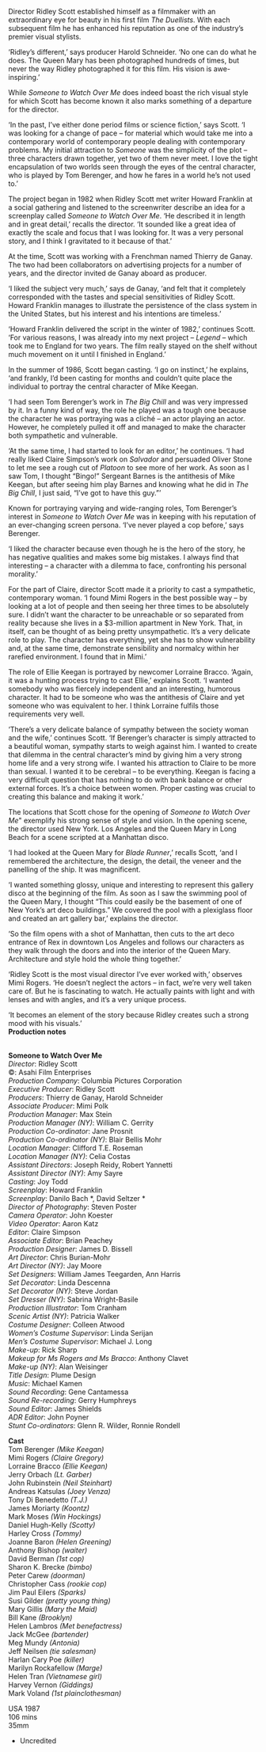 
Director Ridley Scott established himself as a filmmaker with an extraordinary eye for beauty in his first film _The Duellists_. With each subsequent film he has enhanced his reputation as one of the industry’s premier visual stylists.

‘Ridley’s different,’ says producer Harold Schneider. ‘No one can do what he does. The Queen Mary has been photographed hundreds of times, but never the way Ridley photographed it for this film. His vision is awe-inspiring.’

While _Someone to Watch Over Me_ does indeed boast the rich visual style for which Scott has become known it also marks something of a departure for the director.

‘In the past, I’ve either done period films or science fiction,’ says Scott. ‘I was looking for a change of pace – for material which would take me into a contemporary world of contemporary people dealing with contemporary problems. My initial attraction to _Someone_ was the simplicity of the plot – three characters drawn together, yet two of them never meet. I love the tight encapsulation of two worlds seen through the eyes of the central character, who is played by Tom Berenger, and how he fares in a world he’s not used to.’

The project began in 1982 when Ridley Scott met writer Howard Franklin at a social gathering and listened to the screenwriter describe an idea for a screenplay called _Someone to Watch Over Me_. ‘He described it in length and in great detail,’ recalls the director. ‘It sounded like a great idea of exactly the scale and focus that I was looking for. It was a very personal story, and I think I gravitated to it because of that.’

At the time, Scott was working with a Frenchman named Thierry de Ganay. The two had been collaborators on advertising projects for a number of years, and the director invited de Ganay aboard as producer.

‘I liked the subject very much,’ says de Ganay, ‘and felt that it completely corresponded with the tastes and special sensitivities of Ridley Scott. Howard Franklin manages to illustrate the persistence of the class system in the United States, but his interest and his intentions are timeless.’

‘Howard Franklin delivered the script in the winter of 1982,’ continues Scott. ‘For various reasons, I was already into my next project – _Legend_ – which took me to England for two years. The film really stayed on the shelf without much movement on it until I finished in England.’

In the summer of 1986, Scott began casting. ‘I go on instinct,’ he explains, ‘and frankly, I’d been casting for months and couldn’t quite place the individual to portray the central character of Mike Keegan.

‘I had seen Tom Berenger’s work in _The Big Chill_ and was very impressed by it. In a funny kind of way, the role he played was a tough one because the character he was portraying was a cliché – an actor playing an actor. However, he completely pulled it off and managed to make the character both sympathetic and vulnerable.

‘At the same time, I had started to look for an editor,’ he continues. ‘I had really liked Claire Simpson’s work on _Salvador_ and persuaded Oliver Stone to let me see a rough cut of _Platoon_ to see more of her work. As soon as I saw Tom, I thought “Bingo!” Sergeant Barnes is the antithesis of Mike Keegan, but after seeing him play Barnes and knowing what he did in _The Big Chill_, I just said, “I’ve got to have this guy.”’

Known for portraying varying and wide-ranging roles, Tom Berenger’s interest in _Someone to Watch Over Me_ was in keeping with his reputation of an ever-changing screen persona. ‘I’ve never played a cop before,’ says Berenger.

‘I liked the character because even though he is the hero of the story, he has negative qualities and makes some big mistakes. I always find that interesting – a character with a dilemma to face, confronting his personal morality.’

For the part of Claire, director Scott made it a priority to cast a sympathetic, contemporary woman. ‘I found Mimi Rogers in the best possible way – by looking at a lot of people and then seeing her three times to be absolutely sure. I didn’t want the character to be unreachable or so separated from reality because she lives in a $3-million apartment in New York. That, in itself, can be thought of as being pretty unsympathetic. It’s a very delicate role to play. The character has everything, yet she has to show vulnerability and, at the same time, demonstrate sensibility and normalcy within her rarefied environment. I found that in Mimi.’

The role of Ellie Keegan is portrayed by newcomer Lorraine Bracco. ‘Again, it was a hunting process trying to cast Ellie,’ explains Scott. ‘I wanted somebody who was fiercely independent and an interesting, humorous character. It had to be someone who was the antithesis of Claire and yet someone who was equivalent to her. I think Lorraine fulfils those requirements very well.

‘There’s a very delicate balance of sympathy between the society woman and the wife,’ continues Scott. ‘If Berenger’s character is simply attracted to a beautiful woman, sympathy starts to weigh against him. I wanted to create that dilemma in the central character’s mind by giving him a very strong home life and a very strong wife. I wanted his attraction to Claire to be more than sexual. I wanted it to be cerebral – to be everything. Keegan is facing a very difficult question that has nothing to do with bank balance or other external forces. It’s a choice between women. Proper casting was crucial to creating this balance and making it work.’

The locations that Scott chose for the opening of _Someone to Watch Over Me_" exemplify his strong sense of style and vision. In the opening scene, the director used New York. Los Angeles and the Queen Mary in Long Beach for a scene scripted at a Manhattan disco.

‘I had looked at the Queen Mary for _Blade Runner_,’ recalls Scott, ‘and I remembered the architecture, the design, the detail, the veneer and the panelling of the ship. It was magnificent.

‘I wanted something glossy, unique and interesting to represent this gallery disco at the beginning of the film. As soon as I saw the swimming pool of the Queen Mary, I thought “This could easily be the basement of one of New York’s art deco buildings.” We covered the pool with a plexiglass floor and created an art gallery bar,’ explains the director.

‘So the film opens with a shot of Manhattan, then cuts to the art deco entrance of Rex in downtown Los Angeles and follows our characters as they walk through the doors and into the interior of the Queen Mary. Architecture and style hold the whole thing together.’

‘Ridley Scott is the most visual director I’ve ever worked with,’ observes Mimi Rogers. ‘He doesn’t neglect the actors – in fact, we’re very well taken care of. But he is fascinating to watch. He actually paints with light and with lenses and with angles, and it’s a very unique process.

‘It becomes an element of the story because Ridley creates such a strong mood with his visuals.’  
**Production notes**
<br><br>

**Someone to Watch Over Me**  
_Director_: Ridley Scott  
©: Asahi Film Enterprises  
_Production Company_:  Columbia Pictures Corporation  
_Executive Producer_: Ridley Scott  
_Producers_: Thierry de Ganay, Harold Schneider  
_Associate Producer_: Mimi Polk  
_Production Manager_: Max Stein  
_Production Manager (NY)_: William C. Gerrity  
_Production Co-ordinator_: Jane Prosnit  
_Production Co-ordinator (NY)_: Blair Bellis Mohr  
_Location Manager_: Clifford T.E. Roseman  
_Location Manager (NY)_: Celia Costas  
_Assistant Directors_: Joseph Reidy, Robert Yannetti  
_Assistant Director (NY)_: Amy Sayre  
_Casting_: Joy Todd  
_Screenplay_: Howard Franklin  
_Screenplay_: Danilo Bach *, David Seltzer *  
_Director of Photography_: Steven Poster  
_Camera Operator_: John Koester  
_Video Operator_: Aaron Katz  
_Editor_: Claire Simpson  
_Associate Editor_: Brian Peachey  
_Production Designer_: James D. Bissell  
_Art Director_: Chris Burian-Mohr  
_Art Director (NY)_: Jay Moore  
_Set Designers_: William James Teegarden,  Ann Harris  
_Set Decorator_: Linda Descenna  
_Set Decorator (NY)_: Steve Jordan  
_Set Dresser (NY)_: Sabrina Wright-Basile  
_Production Illustrator_: Tom Cranham  
_Scenic Artist (NY)_: Patricia Walker  
_Costume Designer_: Colleen Atwood  
_Women’s Costume Supervisor_: Linda Serijan  
_Men’s Costume Supervisor_: Michael J. Long  
_Make-up_: Rick Sharp  
_Makeup for Ms Rogers and Ms Bracco_:  Anthony Clavet  
_Make-up (NY)_: Alan Weisinger  
_Title Design_: Plume Design  
_Music_: Michael Kamen  
_Sound Recording_: Gene Cantamessa  
_Sound Re-recording_: Gerry Humphreys  
_Sound Editor_: James Shields  
_ADR Editor_: John Poyner  
_Stunt Co-ordinators_: Glenn R. Wilder,  Ronnie Rondell

**Cast**  
Tom Berenger _(Mike Keegan)_  
Mimi Rogers _(Claire Gregory)_  
Lorraine Bracco _(Ellie Keegan)_  
Jerry Orbach _(Lt. Garber)_  
John Rubinstein _(Neil Steinhart)_  
Andreas Katsulas _(Joey Venza)_  
Tony Di Benedetto _(T.J.)_  
James Moriarty _(Koontz)_  
Mark Moses _(Win Hockings)_  
Daniel Hugh-Kelly _(Scotty)_  
Harley Cross _(Tommy)_  
Joanne Baron _(Helen Greening)_  
Anthony Bishop _(waiter)_  
David Berman _(1st cop)_  
Sharon K. Brecke _(bimbo)_  
Peter Carew _(doorman)_  
Christopher Cass _(rookie cop)_  
Jim Paul Eilers _(Sparks)_  
Susi Gilder _(pretty young thing)_  
Mary Gillis _(Mary the Maid)_  
Bill Kane _(Brooklyn)_  
Helen Lambros _(Met benefactress)_  
Jack McGee _(bartender)_  
Meg Mundy _(Antonia)_  
Jeff Neilsen _(tie salesman)_  
Harlan Cary Poe _(killer)_  
Marilyn Rockafellow _(Marge)_  
Helen Tran _(Vietnamese girl)_  
Harvey Vernon _(Giddings)_  
Mark Voland _(1st plainclothesman)_

USA 1987  
106 mins  
35mm

* Uncredited
<!--stackedit_data:
eyJoaXN0b3J5IjpbMTk3NzU5MjA3NV19
-->